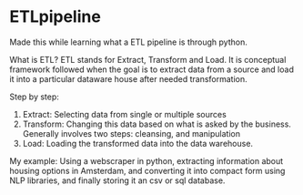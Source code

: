 # ETLpipeline
Made this while learning what a ETL pipeline is through python.

What is ETL?
ETL stands for Extract, Transform and Load. It is conceptual framework followed when the goal is to extract data from a source and load it into a particular dataware house after needed transformation.


Step by step:
1. Extract: Selecting data from single or multiple sources
2. Transform: Changing this data based on what is asked by the business. Generally involves two steps: cleansing, and manipulation    
3. Load: Loading the transformed data into the data warehouse.

My example:
Using a webscraper in python, extracting information about housing options in Amsterdam, and converting it into compact form using NLP libraries, and finally storing it an csv or sql database.


